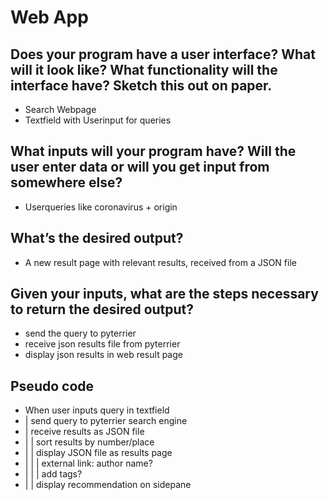 # Web App

## Does your program have a user interface? What will it look like? What functionality will the interface have? Sketch this out on paper.
- Search Webpage
- Textfield with Userinput for queries
## What inputs will your program have? Will the user enter data or will you get input from somewhere else?
- Userqueries like coronavirus + origin
## What’s the desired output?
- A new result page with relevant results, received from a JSON file
## Given your inputs, what are the steps necessary to return the desired output?
- send the query to pyterrier
- receive json results file from pyterrier
- display json results in web result page

## Pseudo code
- When user inputs query in textfield
- | send query to pyterrier search engine
- | receive results as JSON file
- | | sort results by number/place
- | | display JSON file as results page
- | | | external link: author name?
- | | | add tags?
- | | display recommendation on sidepane
